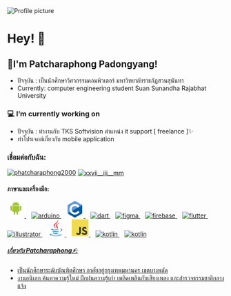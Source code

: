 <div>
  <img src="https://user-images.githubusercontent.com/87099790/236485235-4079c3b8-4362-43e6-b710-9b1c064a7957.png" alt="Profile picture">
  <h1>Hey! 👋</h1>
  <p>
   <h2>🌱I'm Patcharaphong Padongyang!<br></h2>
 <ul>
   <li>
       ปัจจุบัน : เป็นนักศึกษาวิศวกรรมคอมพิวเตอร์ มหาวิทยาลัยราชภัฏสวนสุนันทา
    </li>
    <li>
       Currently: computer engineering student Suan Sunandha Rajabhat University
     </li>
    </ul>
  </p>
  <h3>💻 I’m currently working on</h3>
  <ul>
    <li>
      ปัจจุบัน : ทำงานกับ TKS Softvision ตำแหน่ง it support [ freelance ]✨
    </li>
    <li>
      ทำโปรเจกต์เกี่ยวกับ mobile application
    </li>
  </ul>
  <h3 align="left">เชื่อมต่อกับฉัน:</h3>
<p align="left">
<a href="https://fb.com/phatcharaphong2000" target="blank"><img align=" กลาง" src="https://raw.githubusercontent.com/rahuldkjain/github-profile-readme-generator/master/src/images/icons/Social/facebook.svg" alt="phatcharaphong2000" height="30" width ="40" /></a>
<a href="https://instagram.com/xxvii__iii__mm" target="blank"><img align="center" src="https://raw.githubusercontent.com /rahuldkjain/github-profile-readme-generator/master/src/images/icons/Social/instagram.svg" alt="xxvii__iii__mm" height="30" width="40" /></a>
</p>
  
<h4 align="left">ภาษาและเครื่องมือ:</h4>
<p align="left">
  <a href="https://developer.android.com" target="_blank" rel="noreferrer">
    <img src="https://raw.githubusercontent.com/devicons/devicon/master/icons/android/android-original-wordmark.svg" alt="android" width="40" height="40"/>
  </a>&nbsp;&nbsp;
  <a href="https://www.arduino.cc/" target="_blank" rel="noreferrer">
    <img src="https://cdn.worldvectorlogo.com/logos/arduino-1.svg" alt="arduino" width="40" height="40"/>
  </a>&nbsp;&nbsp;
  <a href="https://www.cprogramming.com/" target="_blank" rel="noreferrer">
    <img src="https://raw.githubusercontent.com/devicons/devicon/master/icons/c/c-original.svg" alt="c" width="40" height="40"/>
  </a>&nbsp;&nbsp;
  <a href="https://dart.dev" target="_blank" rel="noreferrer">
    <img src="https://www.vectorlogo.zone/logos/dartlang/dartlang-icon.svg" alt="dart" width="40" height="40"/>
  </a>&nbsp;&nbsp;
  <a href="https://www.figma.com/" target="_blank" rel="noreferrer">
    <img src="https://www.vectorlogo.zone/logos/figma/figma-icon.svg" alt="figma" width="40" height="40"/>
  </a>&nbsp;&nbsp;
  <a href="https://firebase.google.com/" target="_blank" rel="noreferrer">
    <img src="https://www.vectorlogo.zone/logos/firebase/firebase-icon.svg" alt="firebase" width="40" height="40"/>
  </a>&nbsp;&nbsp;
  <a href="https://flutter.dev" target="_blank" rel="noreferrer">
    <img src="https://www.vectorlogo.zone/logos/flutterio/flutterio-icon.svg" alt="flutter" width="40" height="40"/>
  </a>&nbsp;&nbsp;
  <a href="https://www.adobe.com/products/illustrator.html" target="_blank" rel="noreferrer">
    <img src="https://www.vectorlogo.zone/logos/adobe_illustrator/adobe_illustrator-icon.svg" alt="illustrator" width="40" height="40"/>
  </a>&nbsp;&nbsp;
  <a href="https://www.java.com" target="_blank" rel="noreferrer">
    <img src="https://raw.githubusercontent.com/devicons/devicon/master/icons/java/java-original.svg" alt="java" width="40" height="40"/>
  </a>&nbsp;&nbsp;
  <a href="https://developer.mozilla.org/en-US/docs/Web/JavaScript" target="_blank" rel="noreferrer">
    <img src="https://raw.githubusercontent.com/devicons/devicon/master/icons/javascript/javascript-original.svg" alt="javascript" width="40" height="40"/>
  </a>&nbsp;&nbsp;
  <a href="https://kotlinlang.org" target="_blank" rel="noreferrer">
    <img src="https://www.vectorlogo.zone/logos/kotlinlang/kotlinlang-icon.svg" alt="kotlin" width="40" height="40"/>
  </a>&nbsp;&nbsp;
  <a href="https://www.adobe.com/products/photoshop.html" target="_blank" rel="noreferrer">
    <img src="https://raw.githubusercontent.com/devicons/devicon/master/icons/photoshop/photoshop -line.svg " alt="kotlin" width="40" height="40"/>
   </p>
                                                                                                                            
<h5>เกี่ยวกับ Patcharaphong⚡:</h5>
  <ul>
    <li>
      เป็นนักศึกษาระดับบัณฑิตศึกษา อาศัยอยู่กรุงเทพมหานคร เขตบางพลัด
    </li>
    <li>
      งานอนิเลก ค้นหาความรู้ใหม่ ฝึกฝนความรู้เก่า เพลิดเพลินกับเสียงเพลง และสำรวจธรรมชาติกลางแจ้ง
    </li>
  </ul>
</div>
